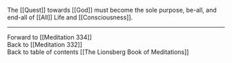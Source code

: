 The [[Quest]] towards [[God]] must become the sole purpose, be-all, and end-all of [[All]] Life and [[Consciousness]]. 

___

Forward to [[Meditation 334]]  
Back to [[Meditation 332]]  
Back to table of contents [[The Lionsberg Book of Meditations]]  